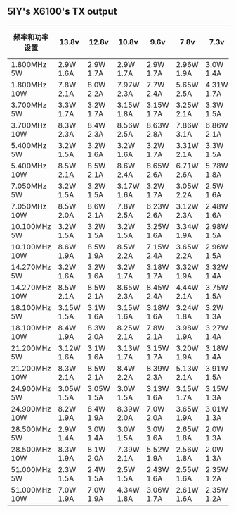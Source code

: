 ## 5IY's X6100's TX output
|频率和功率设置|13.8v      |12.8v      | 10.8v     |9.6v       |7.8v      |7.3v      |内置电池 8.0v|
|------------|------------|-----------|-----------|-----------|----------|----------|------------|
|1.800MHz 5W |2.9W 1.6A   |2.9W 1.7A  |2.9W 1.7A  |2.9W 1.7A  |2.96W 1.9A|3.0W 1.4A |3.0W        |
|1.800MHz 10W|7.8W 2.1A   |8.0W 2.2A  |7.97W 2.3A |7.7W 2.4A  |5.65W 2.5A|4.31W 1.7A|5.23W       |
|3.700MHz 5W |3.3W 1.7A   |3.2W 1.7A  |3.15W 1.8A |3.15W 1.7A |3.25W 2.1A|3.3W 1.5A |3.17W       |
|3.700MHz 10W|8.3W 2.3A   |8.4W 2.3A  |8.56W 2.5A |8.63W 2.8A |7.86W 3.1A|6.86W 2.1A|6.95W       |
|5.400MHz 5W |3.2W 1.5A   |3.2W 1.6A  |3.2W 1.6A  |3.2W 1.7A  |3.31W 2.1A|3.3W 1.5A |3.0W        |
|5.400MHz 10W|8.5W 2.1A   |8.5W 2.1A  |8.6W 2.4A  |8.65W 2.6A |6.71W 2.6A|5.78W 1.8A|6.1W        |
|7.050MHz 5W |3.2W 1.5A   |3.2W 1.5A  |3.17W 1.6A |3.2W 1.7A  |3.05W 2.2A|2.5W 1.6A |2.6W        |
|7.050MHz 10W|8.5W 2.0A   |8.6W 2.1A  |7.8W 2.5A  |6.23W 2.6A |3.12W 2.3A|2.48W 1.6A|2.7W        |
|10.100MHz 5W|3.2W 1.5A   |3.2W 1.5A  |3.2W 1.5A  |3.25W 1.6A |3.34W 1.9A|2.98W 1.5A|3.0W        |
|10.100MHz 10W|8.6W 1.9A  |8.5W 1.9A  |8.5W 2.2A  |7.15W 2.4A |3.65W 2.2A|2.96W 1.5A|3.3W        |
|14.270MHz 5W |3.2W 1.6A  |3.2W 1.6A  |3.2W 1.7A  |3.18W 1.7A |3.32W 1.9A|3.32W 1.4A|3.10W       |
|14.270MHz 10W|8.5W 2.1A  |8.5W 2.1A  |8.65W 2.3A |8.45W 2.4A |4.44W 2.1A|3.75W 1.5A|4.2W        |
|18.100MHz 5W |3.15W 1.5A |3.1W 1.6A  |3.15W 1.6A |3.18W 1.6A |3.24W 1.8A|3.2W 1.3A |3.0W        |
|18.100MHz 10W|8.4W 1.9A  |8.3W 2.0A  |8.25W 2.1A |7.8W 2.1A  |3.98W 1.9A|3.27W 1.4A|3.7W        |
|21.200MHz 5W |3.12W 1.6A |3.1W 1.6A  |3.13W 1.7A |3.15W 1.7A |3.20W 1.9A|3.18W 1.4A|3.17W       |
|21.200MHz 10W|8.3W 2.1A  |8.5W 2.1A  |8.4W 2.2A  |8.39W 2.3A |5.13W 2.1A|3.91W 1.5A|4.35W       |
|24.900MHz 5W |3.05W 1.5A |3.05W 1.5A |3.0W 1.5A  |3.13W 1.6A |3.15W 1.7A|3.15W 1.3A|2.8W        |
|24.900MHz 10W|8.2W 1.9A  |8.4W 1.9A  |8.39W 2.0A |7.0W 2.0A  |3.65W 1.9A|3.01W 1.3A|3.5W        |
|28.500MHz 5W |2.9W 1.4A  |3.0W 1.4A  |3.0W 1.5A  |3.0W 1.6A  |2.65W 1.8A|2.0W 1.3A |2.15W       |
|28.500MHz 10W|8.3W 1.9A  |8.1W 2.0A  |7.39W 2.1A |5.52W 1.9A |2.56W 1.8A|2.0W 1.3A |2.4W        |
|51.000MHz 5W |2.3W 1.5A  |2.4W 1.5A  |2.5W 1.5A  |2.43W 1.6A |2.55W 1.6A|2.35W 1.2A|2.6W        |
|51.000MHz 10W|7.0W 1.9A  |7.0W 1.9A  |4.34W 1.8A |3.06W 1.7A |2.61W 1.6A|2.35W 1.2A|2.61W       |
